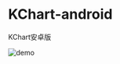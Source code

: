 # KChart-android
KChart安卓版

![demo](http://thumbnail0.baidupcs.com/thumbnail/33aa0612b1d8c9a2366169c416213960?fid=554168496-250528-300104369115832&time=1464249600&rt=sh&sign=FDTAER-DCb740ccc5511e5e8fedcff06b081203-CV9f0ZDx8YUp3YXZ%2FtYiD%2B07OLw%3D&expires=8h&chkv=0&chkbd=0&chkpc=&dp-logid=3402307277294740739&dp-callid=0&size=c710_u400&quality=100)
